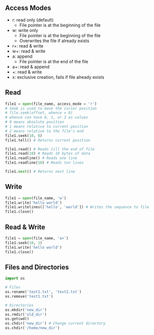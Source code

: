 ## Access Modes
- r: read only (default)
  - File pointer is at the beginning of the file
- w: write only
  - File pointer is at the beginning of the file
  - Overwrites the file if already exists
- r+: read & write
- w+: read & write
- a: append
  - File pointer is at the end of the file
- a+: read & append
- +: read & write
- x: exclusive creation, fails if file already exists

## Read
```py
file1 = open(file_name, access_mode = 'r')
# Seek is used to move the cursor position
# file.seek(offset, whence = 0)
# whence can have 0, 1, or 2 as values
# 0 means absolute position
# 1 means relative to current position
# 2 means relative to the file's end
file1.seek(10, 0)
file1.tell() # Returns current position

file1.read() # Reads till the end of file
file1.read(10) # Reads 10 bytes of data
file1.readline() # Reads one line
file1.readline(10) # Reads ten lines

file1.next() # Returns next line
```

## Write
```py
file1 = open(file_name, 'w')
file1.write('hello world')
file1.writelines(['hello', 'world']) # Writes the sequence to file
file1.close()
```

## Read & Write
```py
file1 = open(file_name, 'a+')
file1.seek(10, 1)
file1.write('hello world')
file1.close()
```

## Files and Directories
```py
import os

# Files
os.rename('test1.txt', 'test2.txt')
os.remove('test1.txt')

# Directories
os.mkdir('new_dir')
os.rmdir('old_dir')
os.getcwd()
os.chdir('new_dir') # Change current directory
os.chdir('/home/new_dir')
```

